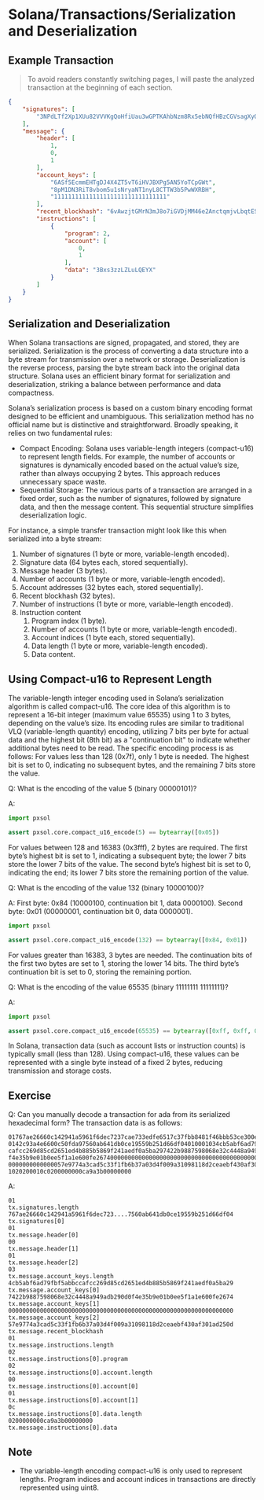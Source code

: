 # Solana/Transactions/Serialization and Deserialization

## Example Transaction

> To avoid readers constantly switching pages, I will paste the analyzed transaction at the beginning of each section.

```json
{
    "signatures": [
        "3NPdLTf2Xp1XUu82VVVKgQoHfiUau3wGPTKAhbNzm8Rx5ebNQfHBzCGVsagXyQxRCeEiGr1jgr4Vn32UEAx1Aov3"
    ],
    "message": {
        "header": [
            1,
            0,
            1
        ],
        "account_keys": [
            "6ASf5EcmmEHTgDJ4X4ZT5vT6iHVJBXPg5AN5YoTCpGWt",
            "8pM1DN3RiT8vbom5u1sNryaNT1nyL8CTTW3b5PwWXRBH",
            "11111111111111111111111111111111"
        ],
        "recent_blockhash": "6vAwzjtGMrN3mJ8o7iGVDjMM46e2AnctqmjvLbqtESrx",
        "instructions": [
            {
                "program": 2,
                "account": [
                    0,
                    1
                ],
                "data": "3Bxs3zzLZLuLQEYX"
            }
        ]
    }
}
```

## Serialization and Deserialization

When Solana transactions are signed, propagated, and stored, they are serialized. Serialization is the process of converting a data structure into a byte stream for transmission over a network or storage. Deserialization is the reverse process, parsing the byte stream back into the original data structure. Solana uses an efficient binary format for serialization and deserialization, striking a balance between performance and data compactness.

Solana’s serialization process is based on a custom binary encoding format designed to be efficient and unambiguous. This serialization method has no official name but is distinctive and straightforward. Broadly speaking, it relies on two fundamental rules:

- Compact Encoding: Solana uses variable-length integers (compact-u16) to represent length fields. For example, the number of accounts or signatures is dynamically encoded based on the actual value’s size, rather than always occupying 2 bytes. This approach reduces unnecessary space waste.
- Sequential Storage: The various parts of a transaction are arranged in a fixed order, such as the number of signatures, followed by signature data, and then the message content. This sequential structure simplifies deserialization logic.

For instance, a simple transfer transaction might look like this when serialized into a byte stream:

1.  Number of signatures (1 byte or more, variable-length encoded).
2.  Signature data (64 bytes each, stored sequentially).
3.  Message header (3 bytes).
4.  Number of accounts (1 byte or more, variable-length encoded).
5.  Account addresses (32 bytes each, stored sequentially).
6.  Recent blockhash (32 bytes).
7.  Number of instructions (1 byte or more, variable-length encoded).
8.  Instruction content
    1. Program index (1 byte).
    2. Number of accounts (1 byte or more, variable-length encoded).
    3. Account indices (1 byte each, stored sequentially).
    4. Data length (1 byte or more, variable-length encoded).
    5. Data content.

## Using Compact-u16 to Represent Length

The variable-length integer encoding used in Solana’s serialization algorithm is called compact-u16. The core idea of this algorithm is to represent a 16-bit integer (maximum value 65535) using 1 to 3 bytes, depending on the value’s size. Its encoding rules are similar to traditional VLQ (variable-length quantity) encoding, utilizing 7 bits per byte for actual data and the highest bit (8th bit) as a "continuation bit" to indicate whether additional bytes need to be read.
The specific encoding process is as follows:
For values less than 128 (0x7f), only 1 byte is needed. The highest bit is set to 0, indicating no subsequent bytes, and the remaining 7 bits store the value.

Q: What is the encoding of the value 5 (binary 00000101)?

A:

```py
import pxsol

assert pxsol.core.compact_u16_encode(5) == bytearray([0x05])
```

For values between 128 and 16383 (0x3fff), 2 bytes are required. The first byte’s highest bit is set to 1, indicating a subsequent byte; the lower 7 bits store the lower 7 bits of the value. The second byte’s highest bit is set to 0, indicating the end; its lower 7 bits store the remaining portion of the value.

Q: What is the encoding of the value 132 (binary 10000100)?

A: First byte: 0x84 (10000100, continuation bit 1, data 0000100). Second byte: 0x01 (00000001, continuation bit 0, data 0000001).

```py
import pxsol

assert pxsol.core.compact_u16_encode(132) == bytearray([0x84, 0x01])
```

For values greater than 16383, 3 bytes are needed. The continuation bits of the first two bytes are set to 1, storing the lower 14 bits. The third byte’s continuation bit is set to 0, storing the remaining portion.

Q: What is the encoding of the value 65535 (binary 11111111 11111111)?

A:

```py
import pxsol

assert pxsol.core.compact_u16_encode(65535) == bytearray([0xff, 0xff, 0x03])
```

In Solana, transaction data (such as account lists or instruction counts) is typically small (less than 128). Using compact-u16, these values can be represented with a single byte instead of a fixed 2 bytes, reducing transmission and storage costs.


## Exercise

Q: Can you manually decode a transaction for ada from its serialized hexadecimal form? The transaction data is as follows:

```
01767ae26660c142941a5961f6dec7237cae733edfe6517c37fbb8481f46bbb53ce300e714b4784
0142c93a4e6600c50fda97560ab641db0ce19559b251d66df04010001034cb5abf6ad79fbf5abbc
cafcc269d85cd2651ed4b885b5869f241aedf0a5ba297422b9887598068e32c4448a949adb290d0
f4e35b9e01b0ee5f1a1e600fe267400000000000000000000000000000000000000000000000000
0000000000000057e9774a3cad5c33f1fb6b37a03d4f009a31098118d2ceaebf430af301ad250d0
1020200010c0200000000ca9a3b00000000
```

A:

```
01                                                               tx.signatures.length
767ae26660c142941a5961f6dec723....7560ab641db0ce19559b251d66df04 tx.signatures[0]
01                                                               tx.message.header[0]
00                                                               tx.message.header[1]
01                                                               tx.message.header[2]
03                                                               tx.message.account_keys.length
4cb5abf6ad79fbf5abbccafcc269d85cd2651ed4b885b5869f241aedf0a5ba29 tx.message.account_keys[0]
7422b9887598068e32c4448a949adb290d0f4e35b9e01b0ee5f1a1e600fe2674 tx.message.account_keys[1]
0000000000000000000000000000000000000000000000000000000000000000 tx.message.account_keys[2]
57e9774a3cad5c33f1fb6b37a03d4f009a31098118d2ceaebf430af301ad250d tx.message.recent_blockhash
01                                                               tx.message.instructions.length
02                                                               tx.message.instructions[0].program
02                                                               tx.message.instructions[0].account.length
00                                                               tx.message.instructions[0].account[0]
01                                                               tx.message.instructions[0].account[1]
0c                                                               tx.message.instructions[0].data.length
0200000000ca9a3b00000000                                         tx.message.instructions[0].data
```

## Note

- The variable-length encoding compact-u16 is only used to represent lengths. Program indices and account indices in transactions are directly represented using uint8.
